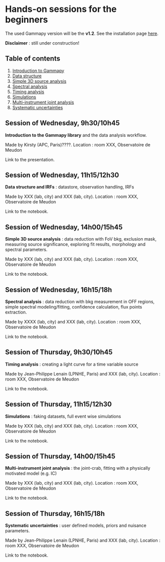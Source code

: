 # Hands-on sessions for the beginners

The used Gammapy version will be the **v1.2**. See the installation page 
[here](https://docs.gammapy.org/1.2/getting-started/install.html).

**Disclaimer** : still under construction!

## Table of contents
1. [Introduction to Gammapy](#intro)
2. [Data structure](#data)
3. [Simple 3D source analysis](#tdana)
4. [Spectral analysis](#spec)
5. [Timing analysis](#time)
6. [Simulations](#simu)
7. [Multi-instrument joint analysis](#mia)
8. [Systematic uncertainties](#syst)

<a name="intro"></a>
## Session of Wednesday, 9h30/10h45
**Introduction to the Gammapy library** and the data analysis workflow.

Made by Kirsty (APC, Paris)????. Location : room XXX, Observatoire de Meudon

Link to the presentation.

<a name="data"></a>
## Session of Wednesday, 11h15/12h30
**Data structure and IRFs** : datastore, observation handling, IRFs

Made by XXX (lab, city) and XXX (lab, city). Location : room XXX, Observatoire de Meudon

Link to the notebook.

<a name="tdana"></a>
## Session of Wednesday, 14h00/15h45
**Simple 3D source analysis** : data reduction with FoV bkg, exclusion mask, measuring source significance,
exploring fit results, morphology and spectral parameters.

Made by XXX (lab, city) and XXX (lab, city). Location : room XXX, Observatoire de Meudon

Link to the notebook.

<a name="spec"></a>
## Session of Wednesday, 16h15/18h
**Spectral analysis** : data reduction with bkg measurement in OFF regions, simple spectral 
modeling/fitting, confidence calculation, flux points extraction.

Made by XXXX (lab, city) and XXX (lab, city). Location : room XXX, Observatoire de Meudon

Link to the notebook.

<a name="time"></a>
## Session of Thursday, 9h30/10h45
**Timing analysis** : creating a light curve for a time variable source

Made by Jean-Philippe Lenain (LPNHE, Paris) and XXX (lab, city). Location : room XXX, Observatoire de Meudon

Link to the notebook.

<a name="simu"></a>
## Session of Thursday, 11h15/12h30
**Simulations** : faking datasets, full event wise simulations

Made by XXX (lab, city) and XXX (lab, city). Location : room XXX, Observatoire de Meudon

Link to the notebook.

<a name="mia"></a>
## Session of Thursday, 14h00/15h45
**Multi-instrument joint analysis** : the joint-crab, fitting with a physically motivated model 
(e.g. IC)

Made by XXX (lab, city) and XXX (lab, city). Location : room XXX, Observatoire de Meudon

Link to the notebook.

<a name="syst"></a>
## Session of Thursday, 16h15/18h
**Systematic uncertainties** : user defined models, priors and nuisance parameters. 

Made by Jean-Philippe Lenain (LPNHE, Paris) and XXX (lab, city). Location : room XXX, Observatoire de Meudon

Link to the notebook.

